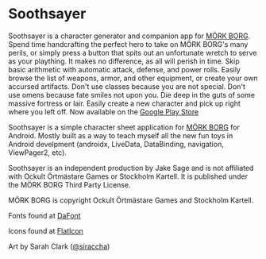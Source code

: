 # Soothsayer
Soothsayer is a character generator and companion app for [MÖRK BORG](https://morkborg.com/preview/). Spend time handcrafting the perfect hero to take on MÖRK BORG's many perils, or simply press a button that spits out an unfortunate wretch to serve as your plaything. It makes no difference, as all will perish in time. Skip basic arithmetic with automatic attack, defense, and power rolls. Easily browse the list of weapons, armor, and other equipment, or create your own accursed artifacts. Don't use classes because you are not special. Don't use omens because fate smiles not upon you. Die deep in the guts of some massive fortress or lair. Easily create a new character and pick up right where you left off. Now available on the [Google Play Store](https://play.google.com/store/apps/details?id=com.twotothirdpower.morkborgcharactersheet)

Soothsayer is a simple character sheet application for [MÖRK BORG](https://morkborg.com/preview/) for Android. Mostly built as a way to teach myself all the new fun toys in Android develpment (androidx, LiveData, DataBinding, navigation, ViewPager2, etc).

Soothsayer is an independent production by Jake Sage and is not affiliated with Ockult Örtmästare Games or Stockholm Kartell. It is published under the MÖRK BORG Third Party License.

MÖRK BORG is copyright Ockult Örtmästare Games and Stockholm Kartell.

Fonts found at [DaFont](https://www.dafont.com/)

Icons found at [FlatIcon](https://www.flaticon.com/)

Art by Sarah Clark ([@siraccha](https://twitter.com/siraccha))
